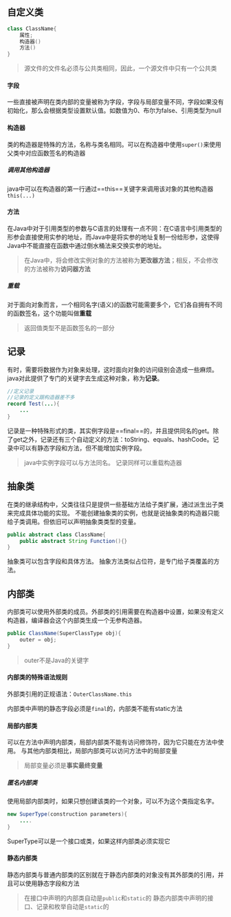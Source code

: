 ## 自定义类
```java
class ClassName{
	属性;
	构造器()
	方法()
}
```
>源文件的文件名必须与公共类相同，因此，一个源文件中只有一个公共类
#### 字段
一些直接被声明在类内部的变量被称为字段，字段与局部变量不同，字段如果没有初始化，那么会根据类型设置默认值。如数值为0、布尔为false、引用类型为null
#### 构造器
类的构造器是特殊的方法，名称与类名相同。可以在构造器中使用`super()`来使用父类中对应函数签名的构造器
##### 调用其他构造器
java中可以在构造器的第一行通过==this==关键字来调用该对象的其他构造器`this(...)`
#### 方法
在Java中对于引用类型的参数与C语言的处理有一点不同：在C语言中引用类型的形参会直接使用实参的地址，而Java中是将实参的地址复制一份给形参，这使得Java中不能直接在函数中通过倒水桶法来交换实参的地址。
>在Java中，将会修改实例对象的方法被称为**更改器方法**；相反，不会修改的方法被称为**访问器方法**
##### 重载
对于面向对象而言，一个相同名字(语义)的函数可能需要多个，它们各自拥有不同的函数签名，这个功能叫做**重载**
>返回值类型不是函数签名的一部分
## 记录
有时，需要将数据作为对象来处理，这时面向对象的访问级别会造成一些麻烦。java对此提供了专门的关键字去生成这种对象，称为**记录**。
```Java
//定义记录
//记录的定义跟构造器差不多
record Test(...){
	...
}
```
记录是一种特殊形式的类，其实例字段是==final==的，并且提供同名的get。除了get之外，记录还有三个自动定义的方法：toString、equals、hashCode。记录中可以有静态字段和方法，但不能增加实例字段。
>java中实例字段可以与方法同名。
>记录同样可以重载构造器
## 抽象类
在类的继承结构中，父类往往只是提供一些基础方法给子类扩展，通过派生出子类来完成具体功能的实现。
不能创建抽象类的实例，也就是说抽象类的构造器只能给子类调用。但依旧可以声明抽象类类型的变量。
```java
public abstract class ClassName{
	public abstract String Function(){}
}
```
抽象类可以包含字段和具体方法。
抽象方法类似占位符，是专门给子类覆盖的方法。
## 内部类
内部类可以使用外部类的成员。外部类的引用需要在构造器中设置，如果没有定义构造器，编译器会这个内部类生成一个无参构造器。
```java
public ClassName(SuperClassType obj){
	outer = obj;
}
```
>outer不是Java的关键字

#### 内部类的特殊语法规则
外部类引用的正规语法：`OuterClassName.this`

内部类中声明的静态字段必须是`final`的，内部类不能有static方法
#### 局部内部类
可以在方法中声明内部类，局部内部类不能有访问修饰符，因为它只能在方法中使用。
与其他内部类相比，局部内部类可以访问方法中的局部变量
>局部变量必须是**事实最终变量**
##### 匿名内部类
使用局部内部类时，如果只想创建该类的一个对象，可以不为这个类指定名字。
```java
new SuperType(construction parameters){
	....
}
```
SuperType可以是一个接口或类，如果这样内部类必须实现它
#### 静态内部类
静态内部类与普通内部类的区别就在于静态内部类的对象没有其外部类的引用，并且可以使用静态字段和方法
>在接口中声明的内部类自动是`public`和`static`的
>静态内部类中声明的接口、记录和枚举自动是`static`的